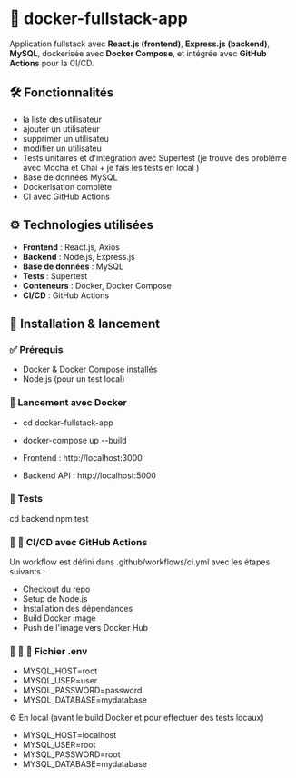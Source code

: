 # 🚀 docker-fullstack-app

Application fullstack avec **React.js (frontend)**, **Express.js (backend)**, **MySQL**, dockerisée avec **Docker Compose**, et intégrée avec **GitHub Actions** pour la CI/CD.

## 🛠️ Fonctionnalités

- la liste des utilisateur  
- ajouter un utilisateur  
- supprimer un utilisateu  
- modifier un utilisateu  
- Tests unitaires et d'intégration avec Supertest (je trouve des probléme avec Mocha et Chai + je fais les tests en local )  
- Base de données MySQL  
- Dockerisation complète  
- CI avec GitHub Actions  

## ⚙️ Technologies utilisées

- **Frontend** : React.js, Axios  
- **Backend** : Node.js, Express.js  
- **Base de données** : MySQL  
- **Tests** : Supertest  
- **Conteneurs** : Docker, Docker Compose  
- **CI/CD** : GitHub Actions  

## 🚀 Installation & lancement

### ✅ Prérequis

- Docker & Docker Compose installés  
- Node.js (pour un test local)  

### 🐳 Lancement avec Docker

- cd docker-fullstack-app
- docker-compose up --build

- Frontend : http://localhost:3000
- Backend API : http://localhost:5000

### 🐳 Tests
cd backend
npm test

### 🐳 🤖 CI/CD avec GitHub Actions

Un workflow  est défini dans .github/workflows/ci.yml avec les étapes suivants :

- Checkout du repo
- Setup de Node.js
- Installation des dépendances
- Build Docker image
- Push de l'image vers Docker Hub

### 🐳 🤖 📁 Fichier .env
- MYSQL_HOST=root
- MYSQL_USER=user
- MYSQL_PASSWORD=password
- MYSQL_DATABASE=mydatabase

⚙️ En local (avant le build Docker et pour effectuer des tests locaux)

- MYSQL_HOST=localhost
- MYSQL_USER=root
- MYSQL_PASSWORD=root
- MYSQL_DATABASE=mydatabase
